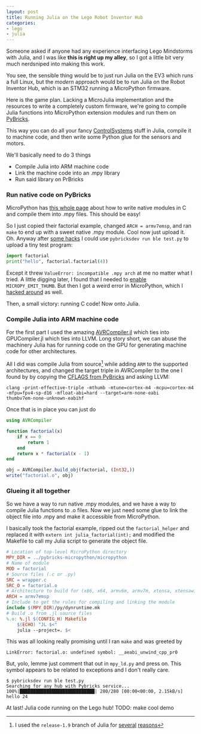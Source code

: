 ```yaml
---
layout: post
title: Running Julia on the Lego Robot Inventor Hub
categories:
- lego
- julia
---
```


Someone asked if anyone had any experience interfacing Lego Mindstorms with Julia, and I was like **this is right up my alley**, so I got a little bit very much nerdsniped into making this work.

You see, the sensible thing would be to just run Julia on the EV3 which runs a full Linux, but the *modern* approach would be to run Julia on the Robot Inventor Hub, which is an STM32 running a MicroPython firmware.

Here is the game plan. Lacking a MicroJulia implementation and the resources to write a completely custom firmware, we're going to compile Julia functions into MicroPython extension modules and run them on [PyBricks](https://github.com/pybricks/pybricks-micropython).

This way you can do all your fancy [ControlSystems](https://juliacontrol.github.io/ControlSystems.jl/stable/) stuff in Julia, compile it to machine code, and then write some Python glue for the sensors and motors.

We'll basically need to do 3 things

* Compile Julia into ARM machine code
* Link the machine code into an .mpy library
* Run said library on PrBricks

### Run native code on PyBricks

MicroPython has [this whole page](https://docs.micropython.org/en/latest/develop/natmod.html) about how to write native modules in C and compile them into .mpy files. This should be easy!

So I just copied their factorial example, changed `ARCH = armv7emsp`, and ran `make` to end up with a sweet native .mpy module. Cool now just upload it. Oh. Anyway after [some hacks](https://github.com/pybricks/pybricksdev/pull/52) I could use `pybricksdev run ble test.py` to upload a tiny test program:

```python
import factorial
print("hello", factorial.factorial(4))
```

Except it threw `ValueError: incompatible .mpy arch` at me no matter what I tried. A little digging later, I found that I needed to [enable](https://github.com/pybricks/pybricks-micropython/pull/149) `MICROPY_EMIT_THUMB`. But then I got a weird error in MicroPython, which I [hacked around](https://github.com/micropython/micropython/pull/10855) as well.

Then, a small victory: running C code! Now onto Julia.

### Compile Julia into ARM machine code

For the first part I used the amazing [AVRCompiler.jl](https://github.com/Seelengrab/AVRCompiler.jl) which ties into GPUCompiler.jl which ties into LLVM. Long story short, we can abuse the machinery Julia has for running code on the GPU for generating machine code for other architectures.

All I did was compile Julia from source[^1] while adding `ARM` to the supported architectures, and changed the target triple in AVRCompiler to the one I found by by copying the [CFLAGS from PyBricks](https://github.com/pybricks/pybricks-micropython/blob/830579b255b526779c1ec29c20dd4286bdff9080/bricks/_common/arm_none_eabi.mk#L130) and asking LLVM:

```
clang -print-effective-triple -mthumb -mtune=cortex-m4 -mcpu=cortex-m4 -mfpu=fpv4-sp-d16 -mfloat-abi=hard --target=arm-none-eabi
thumbv7em-none-unknown-eabihf
```

Once that is in place you can just do

```julia
using AVRCompiler

function factorial(x)
    if x == 0
        return 1
    end
    return x * factorial(x - 1)
end

obj = AVRCompiler.build_obj(factorial, (Int32,))
write("factorial.o", obj)

```

### Glueing it all together

So we have a way to run native .mpy modules, and we have a way to compile Julia functions to .o files. Now we just need some glue to link the object file into .mpy and make it accessible from MicroPython.

I basically took the factorial example, ripped out the `factorial_helper` and replaced it with `extern int julia_factorial(int);` and modified the Makefile to call my Julia script to generate the object file.

```makefile
# Location of top-level MicroPython directory
MPY_DIR = ../pybricks-micropython/micropython
# Name of module
MOD = factorial
# Source files (.c or .py)
SRC = wrapper.c
SRC_O = factorial.o
# Architecture to build for (x86, x64, armv6m, armv7m, xtensa, xtensawin)
ARCH = armv7emsp
# Include to get the rules for compiling and linking the module
include $(MPY_DIR)/py/dynruntime.mk
# Build .o from .jl source files
%.o: %.jl $(CONFIG_H) Makefile
	$(ECHO) "JL $<"
	julia --project=. $<
```

This was all looking really promising until I ran `make` and was greeted by

```
LinkError: factorial.o: undefined symbol: __aeabi_unwind_cpp_pr0
```

But, yolo, lemme just comment that out in `mpy_ld.py` and press on. This symbol appears to be related to exceptions and I don't really care.

```
$ pybricksdev run ble test.py
Searching for any hub with Pybricks service...
100%|████████████████████████████| 280/280 [00:00<00:00, 2.15kB/s]
hello 24
```

At last! Julia code running on the Lego hub! TODO: make cool demo

[^1]: I used the `release-1.9` branch of Julia for [several](https://github.com/JuliaLang/julia/issues/48698) [reasons](https://github.com/JuliaGPU/GPUCompiler.jl/issues/396)